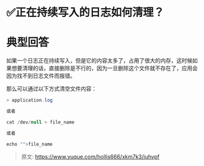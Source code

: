 # ✅正在持续写入的日志如何清理？

# 典型回答


如果一个日志正在持续写入，但是它的内容太多了，占用了很大的内存，这时候如果想要清理的话，直接删除是不行的，因为一旦删除这个文件就不存在了，应用会因为找不到日志文件而报错。



那么可以通过以下方式清空文件内容：



```java
> application.log

或者

cat /dev/null > file_name

或者

echo "">file_name
```



> 原文: <https://www.yuque.com/hollis666/xkm7k3/iuhvpf>